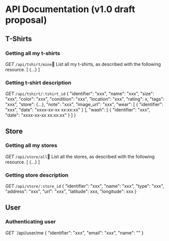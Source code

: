 # API Documentation (v1.0 draft proposal)

## T-Shirts
### Getting all my t-shirts
*GET* `/api/tshirt/mine`
List all my t-shirts, as described with the following resource.
	[
		{…}
	]

### Getting t-shirt description
*GET* `/api/tshirt/:tshirt_id`
	{
		"identifier": "xxx",
		"name": "xxx",
		"size": "xxx",
		"color": "xxx",
		"condition": "xxx",
		"location": "xxx",
		"rating": x,
		"tags": "xxx",
		"store": {...},
		"note": "xxx",
		"image_url": "xxx",
		"wear": 
		[
			{
				"identifier": "xxx",
				"date": "xxxx-xx-xx xx:xx:xx"
			}
		],
		"wash":
		[
			{
				"identifier": "xxx",
				"date": "xxxx-xx-xx xx:xx:xx"
			}
		]
	}

## Store
### Getting all my stores
*GET* `/api/store/all`
List all the stores, as described with the following resource.
	[
		{…}
	]

### Getting store description
*GET* `/api/store/:store_id`
	{
		"identifier": "xxx",
		"name": "xxx",
		"type": "xxx",
		"address": "xxx",
		"url": "xxx",
		"latitude": xxx,
		"longitude": xxx
	}

## User
### Authenticating user
*GET* `/api/user/me
{
	"identifier": "xxx",
	"email": "xxx",
	"name": ""
}

